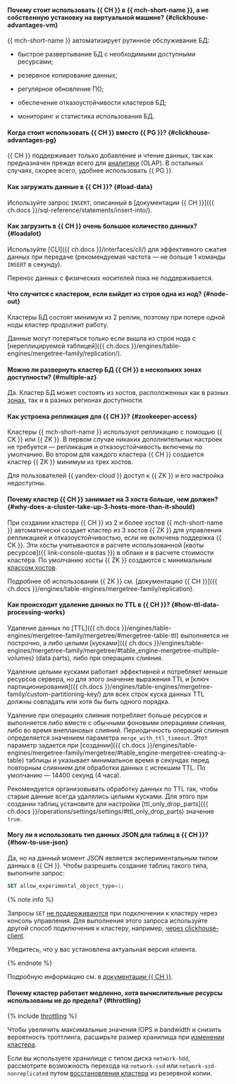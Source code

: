 #### Почему стоит использовать {{ CH }} в {{ mch-short-name }}, а не собственную установку на виртуальной машине? {#clickhouse-advantages-vm}

{{ mch-short-name }} автоматизирует рутинное обслуживание БД:

* быстрое развертывание БД с необходимыми доступными ресурсами;

* резервное копирование данных;

* регулярное обновление ПО;

* обеспечение отказоустойчивости кластеров БД;

* мониторинг и статистика использования БД.

#### Когда стоит использовать {{ CH }} вместо {{ PG }}? {#clickhouse-advantages-pg}

{{ CH }} поддерживает только добавление и чтение данных, так как предназначен прежде всего для [аналитики](../../glossary/data-analytics.md) (OLAP). В остальных случаях, скорее всего, удобнее использовать {{ PG }}.

#### Как загружать данные в {{ CH }}? {#load-data}

Используйте запрос `INSERT`, описанный в [документации {{ CH }}]({{ ch.docs }}/sql-reference/statements/insert-into/).

#### Как загрузить в {{ CH }} очень большое количество данных? {#loadalot}

Используйте [CLI]({{ ch.docs }}/interfaces/cli/) для эффективного сжатия данных при передаче (рекомендуемая частота — не больше 1 команды `INSERT` в секунду).

Перенос данных с физических носителей пока не поддерживается.

#### Что случится с кластером, если выйдет из строя одна из нод? {#node-out}

Кластеры БД состоят минимум из 2 реплик, поэтому при потере одной ноды кластер продолжит работу.

Данные могут потеряться только если вышла из строя нода с [нереплицируемой таблицей]({{ ch.docs }}/engines/table-engines/mergetree-family/replication/).

#### Можно ли развернуть кластер БД {{ CH }} в нескольких зонах доступности? {#multiple-az}

Да. Кластер БД может состоять из хостов, расположенных как в разных [зонах](../../overview/concepts/geo-scope.md), так и в разных регионах доступности.

#### Как устроена репликация для {{ CH }}? {#zookeeper-access}

Кластеры {{ mch-short-name }} используют репликацию с помощью {{ CK }} или {{ ZK }}. В первом случае никаких дополнительных настроек не требуется — репликация и отказоустойчивость включены по умолчанию. Во втором для каждого кластера {{ CH }} создается кластер {{ ZK }} минимум из трех хостов.

Для пользователей {{ yandex-cloud }} доступ к {{ ZK }} и его настройка недоступны.

#### Почему кластер {{ CH }} занимает на 3 хоста больше, чем должен? {#why-does-a-cluster-take-up-3-hosts-more-than-it-should}

При создании кластера {{ CH }} из 2 и более хостов {{ mch-short-name }} автоматически создает кластер из 3 хостов {{ ZK }} для управления репликацией и отказоустойчивостью, если не включена поддержка {{ CK }}. Эти хосты учитываются в расчете использованной [квоты ресурсов]({{ link-console-quotas }}) в облаке и в расчете стоимости кластера. По умолчанию хосты {{ ZK }} создаются с минимальным [классом хостов](../../managed-clickhouse/concepts/instance-types.md).

Подробнее об использовании {{ ZK }} см. [документацию {{ CH }}]({{ ch.docs }}/engines/table-engines/mergetree-family/replication).

#### Как происходит удаление данных по TTL в {{ CH }}? {#how-ttl-data-processing-works}

Удаление данных по [TTL]({{ ch.docs }}/engines/table-engines/mergetree-family/mergetree/#mergetree-table-ttl) выполняется не построчно, а либо целыми [кусками]({{ ch.docs }}/engines/table-engines/mergetree-family/mergetree/#table_engine-mergetree-multiple-volumes) (data parts), либо при операциях слияния.

Удаление целыми кусками работает эффективней и потребляет меньше ресурсов сервера, но для этого значение выражения TTL и [ключ партиционирования]({{ ch.docs }}/engines/table-engines/mergetree-family/custom-partitioning-key/) для всех строк куска данных TTL должны совпадать или хотя бы быть одного порядка.

Удаление при операциях слияния потребляет больше ресурсов и выполняется либо вместе с обычными фоновыми операциями слияния, либо во время внеплановых слияний. Периодичность операций слияния определяется значением параметра `merge_with_ttl_timeout`. Этот параметр задается при [создании]({{ ch.docs }}/engines/table-engines/mergetree-family/mergetree/#table_engine-mergetree-creating-a-table) таблицы и указывает минимальное время в секундах перед повторным слиянием для обработки данных с истекшим TTL. По умолчанию — 14400 секунд (4 часа).

Рекомендуется организовывать обработку данных по TTL так, чтобы старые данные всегда удалялись целыми кусками. Для этого при создании таблиц установите для настройки [ttl_only_drop_parts]({{ ch.docs }}/operations/settings/settings/#ttl_only_drop_parts) значение `true`.

#### Могу ли я использовать тип данных JSON для таблиц в {{ CH }}? {#how-to-use-json}

Да, но на данный момент JSON является экспериментальным типом данных в {{ CH }}. Чтобы разрешить создание таблиц такого типа, выполните запрос:

```sql
SET allow_experimental_object_type=1;
```

{% note info %}

Запросы `SET` [не поддерживаются](../../managed-clickhouse/operations/web-sql-query#query-restrictions-in-the-management-console) при подключении к кластеру через консоль управления. Для выполнения этого запроса используйте другой способ подключения к кластеру, например, [через clickhouse-client](../../managed-clickhouse/operations/connect#clickhouse-client).

Убедитесь, что у вас установлена актуальная версия клиента.

{% endnote %}

Подробную информацию см. в [документации {{ CH }}](https://clickhouse.com/docs/en/guides/developer/working-with-json/json-semi-structured/#json-object-type).

#### Почему кластер работает медленно, хотя вычислительные ресурсы использованы не до предела? {#throttling}

{% include [throttling](../throttling.md) %}

Чтобы увеличить максимальные значения IOPS и bandwidth и снизить вероятность троттлинга, расширьте размер хранилища при [изменении кластера](../../managed-clickhouse/operations/update.md#change-disk-size).

Если вы используете хранилище с типом диска `network-hdd`, рассмотрите возможность перехода на `network-ssd` или `network-ssd-nonreplicated` путем [восстановления кластера](../../managed-clickhouse/operations/cluster-backups.md#restore) из резервной копии.
